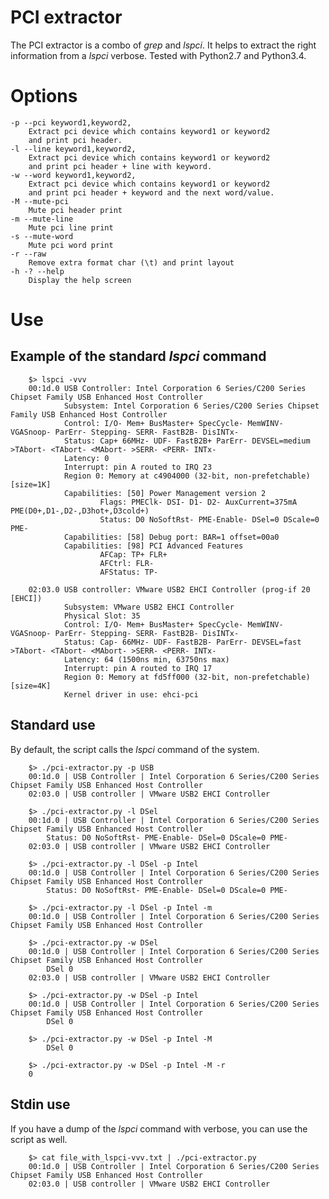 PCI extractor
===============
The PCI extractor is a combo of <i>grep</i> and <i>lspci</i>. It helps to extract the right information from a <i>lspci</i> verbose.
Tested with Python2.7 and Python3.4.

# Options
    -p --pci keyword1,keyword2,
        Extract pci device which contains keyword1 or keyword2
        and print pci header.
    -l --line keyword1,keyword2,
        Extract pci device which contains keyword1 or keyword2
        and print pci header + line with keyword.
    -w --word keyword1,keyword2,
        Extract pci device which contains keyword1 or keyword2
        and print pci header + keyword and the next word/value.
    -M --mute-pci
        Mute pci header print
    -m --mute-line
        Mute pci line print
    -s --mute-word
        Mute pci word print
    -r --raw
        Remove extra format char (\t) and print layout
    -h -? --help
        Display the help screen

# Use

## Example of the standard <i>lspci</i> command
```
    $> lspci -vvv
    00:1d.0 USB Controller: Intel Corporation 6 Series/C200 Series Chipset Family USB Enhanced Host Controller
            Subsystem: Intel Corporation 6 Series/C200 Series Chipset Family USB Enhanced Host Controller
            Control: I/O- Mem+ BusMaster+ SpecCycle- MemWINV- VGASnoop- ParErr- Stepping- SERR- FastB2B- DisINTx-
            Status: Cap+ 66MHz- UDF- FastB2B+ ParErr- DEVSEL=medium >TAbort- <TAbort- <MAbort- >SERR- <PERR- INTx-
            Latency: 0
            Interrupt: pin A routed to IRQ 23
            Region 0: Memory at c4904000 (32-bit, non-prefetchable) [size=1K]
            Capabilities: [50] Power Management version 2
                    Flags: PMEClk- DSI- D1- D2- AuxCurrent=375mA PME(D0+,D1-,D2-,D3hot+,D3cold+)
                    Status: D0 NoSoftRst- PME-Enable- DSel=0 DScale=0 PME-
            Capabilities: [58] Debug port: BAR=1 offset=00a0
            Capabilities: [98] PCI Advanced Features
                    AFCap: TP+ FLR+
                    AFCtrl: FLR-
                    AFStatus: TP-

    02:03.0 USB controller: VMware USB2 EHCI Controller (prog-if 20 [EHCI])
            Subsystem: VMware USB2 EHCI Controller
            Physical Slot: 35
            Control: I/O- Mem+ BusMaster+ SpecCycle- MemWINV- VGASnoop- ParErr- Stepping- SERR- FastB2B- DisINTx-
            Status: Cap- 66MHz- UDF- FastB2B- ParErr- DEVSEL=fast >TAbort- <TAbort- <MAbort- >SERR- <PERR- INTx-
            Latency: 64 (1500ns min, 63750ns max)
            Interrupt: pin A routed to IRQ 17
            Region 0: Memory at fd5ff000 (32-bit, non-prefetchable) [size=4K]
            Kernel driver in use: ehci-pci
```

## Standard use
By default, the script calls the <i>lspci</i> command of the system.
```
    $> ./pci-extractor.py -p USB
    00:1d.0 | USB Controller | Intel Corporation 6 Series/C200 Series Chipset Family USB Enhanced Host Controller
    02:03.0 | USB controller | VMware USB2 EHCI Controller

    $> ./pci-extractor.py -l DSel
    00:1d.0 | USB Controller | Intel Corporation 6 Series/C200 Series Chipset Family USB Enhanced Host Controller
        Status: D0 NoSoftRst- PME-Enable- DSel=0 DScale=0 PME-
    02:03.0 | USB controller | VMware USB2 EHCI Controller

    $> ./pci-extractor.py -l DSel -p Intel
    00:1d.0 | USB Controller | Intel Corporation 6 Series/C200 Series Chipset Family USB Enhanced Host Controller
        Status: D0 NoSoftRst- PME-Enable- DSel=0 DScale=0 PME-

    $> ./pci-extractor.py -l DSel -p Intel -m
    00:1d.0 | USB Controller | Intel Corporation 6 Series/C200 Series Chipset Family USB Enhanced Host Controller

    $> ./pci-extractor.py -w DSel
    00:1d.0 | USB Controller | Intel Corporation 6 Series/C200 Series Chipset Family USB Enhanced Host Controller
        DSel 0
    02:03.0 | USB controller | VMware USB2 EHCI Controller

    $> ./pci-extractor.py -w DSel -p Intel
    00:1d.0 | USB Controller | Intel Corporation 6 Series/C200 Series Chipset Family USB Enhanced Host Controller
        DSel 0

    $> ./pci-extractor.py -w DSel -p Intel -M
        DSel 0

    $> ./pci-extractor.py -w DSel -p Intel -M -r
    0
```

## Stdin use
If you have a dump of the <i>lspci</i> command with verbose, you can use the script as well.
```
    $> cat file_with_lspci-vvv.txt | ./pci-extractor.py
    00:1d.0 | USB Controller | Intel Corporation 6 Series/C200 Series Chipset Family USB Enhanced Host Controller
    02:03.0 | USB controller | VMware USB2 EHCI Controller
```